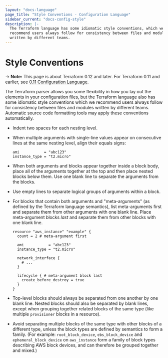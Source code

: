 ```yaml
---
layout: "docs-language"
page_title: "Style Conventions - Configuration Language"
sidebar_current: "docs-config-style"
description: |-
  The Terraform language has some idiomatic style conventions, which we
  recommend users always follow for consistency between files and modules
  written by different teams.
---
```


# Style Conventions

-> **Note:** This page is about Terraform 0.12 and later. For Terraform 0.11 and
earlier, see
[0.11 Configuration Language](../configuration-0-11/index.html).

The Terraform parser allows you some flexibility in how you lay out the
elements in your configuration files, but the Terraform language also has some
idiomatic style conventions which we recommend users always follow
for consistency between files and modules written by different teams.
Automatic source code formatting tools may apply these conventions
automatically.

* Indent two spaces for each nesting level.

* When multiple arguments with single-line values appear on consecutive lines
  at the same nesting level, align their equals signs:

    ```hcl
    ami           = "abc123"
    instance_type = "t2.micro"
    ```

* When both arguments and blocks appear together inside a block body,
  place all of the arguments together at the top and then place nested
  blocks below them. Use one blank line to separate the arguments from
  the blocks.

* Use empty lines to separate logical groups of arguments within a block.

* For blocks that contain both arguments and "meta-arguments" (as defined by
  the Terraform language semantics), list meta-arguments first
  and separate them from other arguments with one blank line. Place
  meta-argument blocks _last_ and separate them from other blocks with
  one blank line.

    ```hcl
    resource "aws_instance" "example" {
      count = 2 # meta-argument first

      ami           = "abc123"
      instance_type = "t2.micro"

      network_interface {
        # ...
      }

      lifecycle { # meta-argument block last
        create_before_destroy = true
      }
    }
    ```

* Top-level blocks should always be separated from one another by one
  blank line. Nested blocks should also be separated by blank lines, except
  when grouping together related blocks of the same type (like multiple
  `provisioner` blocks in a resource).

* Avoid separating multiple blocks of the same type with other blocks of
  a different type, unless the block types are defined by semantics to
  form a family.
  (For example: `root_block_device`, `ebs_block_device` and
  `ephemeral_block_device` on `aws_instance` form a family of block types
  describing AWS block devices, and can therefore be grouped together and
  mixed.)

